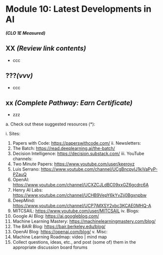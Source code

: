 # **Module 10: Latest Developments in AI**
***(CLO 1E Measured)***

## XX *(Review link contents)*
* ccc


## ???*(vvv)*
* ccc

## xx *(Complete Pathway: Earn Certificate)*
 * zzz
   
a.	Check out these suggested resources (*):

i.	Sites:
1.	Papers with Code: https://paperswithcode.com/
ii.	Newsletters:
1.	The Batch: https://read.deeplearning.ai/the-batch/
2.	Decision Intelligence: https://decision.substack.com/
iii.	YouTube channels:
1.	Two Minute Papers: https://www.youtube.com/user/keeroyz
2.	Luis Serrano: https://www.youtube.com/channel/UCgBncpylJ1kiVaPyP-PZauQ
3.	OpenAI: https://www.youtube.com/channel/UCXZCJLdBC09xxGZ6gcdrc6A
4.	Henry AI Labs: https://www.youtube.com/channel/UCHB9VepY6kYvZjj0Bgxnpbw
5.	DeepMind: https://www.youtube.com/channel/UCP7jMXSY2xbc3KCAE0MHQ-A
6.	MITCSAIL: https://www.youtube.com/user/MITCSAIL
iv.	Blogs:
1.	Google AI Blog: https://ai.googleblog.com/
2.	Machine Learning Mastery: https://machinelearningmastery.com/blog/
3.	The BAIR Blog: https://bair.berkeley.edu/blog/
4.	OpenAI Blog: https://openai.com/blog/
v.	Misc:
1.	Machine Learning Roadmap: video | mind map
2.	Collect questions, ideas, etc., and post (some of) them in the appropriate discussion board forums

